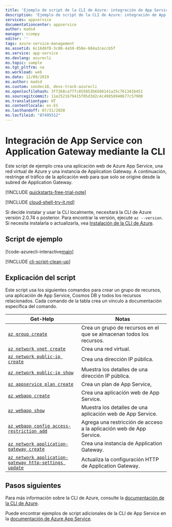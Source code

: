 ```yaml
---
title: 'Ejemplo de script de la CLI de Azure: integración de App Service con Application Gateway | Microsoft Docs'
description: 'Ejemplo de script de la CLI de Azure: integración de App Service con Application Gateway'
services: appservice
documentationcenter: appservice
author: madsd
manager: ccompy
editor: ''
tags: azure-service-management
ms.assetid: 6c16d6f8-3c08-4a59-858e-684a2ceccb5f
ms.service: app-service
ms.devlang: azurecli
ms.topic: sample
ms.tgt_pltfrm: na
ms.workload: web
ms.date: 12/09/2019
ms.author: madsd
ms.custom: seodec18, devx-track-azurecli
ms.openlocfilehash: 3ff268ca77fc855853b6506141a25c761341b451
ms.sourcegitcommit: 11e2521679415f05d3d2c4c49858940677c57900
ms.translationtype: HT
ms.contentlocale: es-ES
ms.lasthandoff: 07/31/2020
ms.locfileid: "87495512"
---
```

# <a name="integrate-app-service-with-application-gateway-using-cli"></a>Integración de App Service con Application Gateway mediante la CLI

Este script de ejemplo crea una aplicación web de Azure App Service, una red virtual de Azure y una instancia de Application Gateway. A continuación, restringe el tráfico de la aplicación web para que solo se origine desde la subred de Application Gateway.

[!INCLUDE [quickstarts-free-trial-note](../../../includes/quickstarts-free-trial-note.md)]

[!INCLUDE [cloud-shell-try-it.md](../../../includes/cloud-shell-try-it.md)]

Si decide instalar y usar la CLI localmente, necesitará la CLI de Azure versión 2.0.74 o posterior. Para encontrar la versión, ejecute `az --version`. Si necesita instalarla o actualizarla, vea [Instalación de la CLI de Azure]( /cli/azure/install-azure-cli).

## <a name="sample-script"></a>Script de ejemplo

[!code-azurecli-interactive[main](../../../cli_scripts/app-service/integrate-with-app-gateway/integrate-with-app-gateway.sh "Integrate with Application Gateway")]

[!INCLUDE [cli-script-clean-up](../../../includes/cli-script-clean-up.md)]

## <a name="script-explanation"></a>Explicación del script

Este script usa los siguientes comandos para crear un grupo de recursos, una aplicación de App Service, Cosmos DB y todos los recursos relacionados. Cada comando de la tabla crea un vínculo a documentación específica del comando.

| Get-Help | Notas |
|---|---|
| [`az group create`](https://docs.microsoft.com/cli/azure/group?view=azure-cli-latest#az-group-create) | Crea un grupo de recursos en el que se almacenan todos los recursos. |
| [`az network vnet create`](https://docs.microsoft.com/cli/azure/network/vnet?view=azure-cli-latest#az-network-vnet-create) | Crea una red virtual. |
| [`az network public-ip create`](https://docs.microsoft.com/cli/azure/network/public-ip?view=azure-cli-latest#az-network-public-ip-create) | Crea una dirección IP pública. |
| [`az network public-ip show`](https://docs.microsoft.com/cli/azure/network/public-ip?view=azure-cli-latest#az-network-public-ip-show) | Muestra los detalles de una dirección IP pública. |
| [`az appservice plan create`](https://docs.microsoft.com/cli/azure/appservice/plan?view=azure-cli-latest#az-appservice-plan-create) | Crea un plan de App Service, |
| [`az webapp create`](https://docs.microsoft.com/cli/azure/webapp?view=azure-cli-latest#az-webapp-create) | Crea una aplicación web de App Service. |
| [`az webapp show`](https://docs.microsoft.com/cli/azure/webapp?view=azure-cli-latest#az-webapp-show) | Muestra los detalles de una aplicación web de App Service. |
| [`az webapp config access-restriction add`](https://docs.microsoft.com/cli/azure/webapp/config/access-restriction?view=azure-cli-latest#az-webapp-config-access-restriction-add) | Agrega una restricción de acceso a la aplicación web de App Service. |
| [`az network application-gateway create`](https://docs.microsoft.com/cli/azure/network/application-gateway?view=azure-cli-latest#az-network-application-gateway-create) | Crea una instancia de Application Gateway. |
| [`az network application-gateway http-settings update`](https://docs.microsoft.com/cli/azure/network/application-gateway/http-settings?view=azure-cli-latest#az-network-application-gateway-http-settings-update) | Actualiza la configuración HTTP de Application Gateway. |

## <a name="next-steps"></a>Pasos siguientes

Para más información sobre la CLI de Azure, consulte la [documentación de la CLI de Azure](https://docs.microsoft.com/cli/azure).

Puede encontrar ejemplos de script adicionales de la CLI de App Service en la [documentación de Azure App Service](../samples-cli.md).
